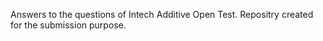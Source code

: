 Answers to the questions of Intech Additive Open Test.
Repositry created for the submission purpose.
